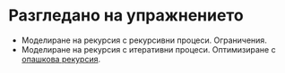 Разгледано на упражнението
==========================

* Моделиране на рекурсия с рекурсивни процеси. Ограничения.
* Моделиране на рекурсия с итеративни процеси. Оптимизиране с [опашкова рекурсия](http://en.wikipedia.org/wiki/Tail_call).
